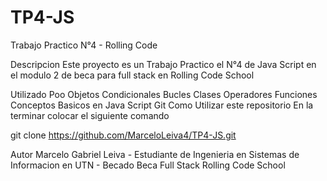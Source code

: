 # TP4-JS
Trabajo Practico N°4 - Rolling Code

Descripcion
Este proyecto es un Trabajo Practico el N°4 de Java Script en el modulo 2 de beca para full stack en Rolling Code School

Utilizado
Poo
Objetos
Condicionales
Bucles
Clases
Operadores
Funciones
Conceptos Basicos en Java Script
Git
Como Utilizar este repositorio
En la terminar colocar el siguiente comando

git clone https://github.com/MarceloLeiva4/TP4-JS.git

Autor
Marcelo Gabriel Leiva - Estudiante de Ingenieria en Sistemas de Informacion en UTN - Becado Beca Full Stack Rolling Code School